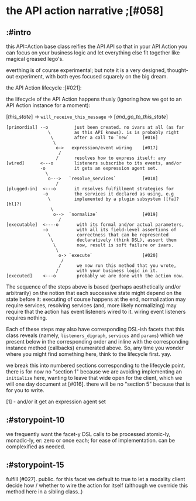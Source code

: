 # the API action narrative ;[#058]


## :#intro

this API::Action base class reifies the API API so that in your API
Action you can focus on your business logic and let everything else fit
together like magical greased lego's.

everthing is of course experimental; but note it is a very designed,
thought-out experiment, with both eyes focused squarely on the big dream.

the API Action lifecycle :[#021]:

the lifecycle of the API Action happens thusly (ignoring how we got
to an API Action instance for a moment):


[_this_state_] -> `will_receive_this_message` -> [_and_go_to_this_state_]

    [primordial] --o          just been created. no ivars at all (as far
                    \         as this API knows). is is probably right
                     \        after a call to `new`     [#016]
                      \
                       o->   expression/event wiring    [#017]
                        /
                       /      resolves how to express itself: any
    [wired]      <---o        listeners subscribe to its events, and/or
                 -o           it gets an expression agent set.
                   \
                    o--->   `resolve_services`          [#018]
                       /
    [plugged-in]  <---o       it resolves fulfillment strategies for
                  -o          the services it declared as using, e.g
                    \         implemented by a plugin subsystem ([fa]? [hl]?)
                     \
                      o-->  `normalize`                 [#019]
                        /
    [executable]  <----o       with its formal and/or actual parameters,
                  -o           with all its field-level assertions of
                    \          correctness that can be represented
                     \         declaratively (think DSL), assert them
                      \        now, result is soft failure or ivars.
                       \
                        o-> `execute`                   [#020]
                         /
                        /      we now run this method that you wrote,
                       /       with your business logic in it.
    [executed]    <---o        probably we are done with the action now.

The sequence of the steps above is based (perhaps aesthetically and/or
arbitrarily) on the notion that each successive state might depend on the
state before it: executing of course happens at the end, normalization
may require services, resolving services (and, more likely normalizing)
may require that the action has event listeners wired to it. wiring event
listeners requires nothing.

Each of these steps may also have corresponding DSL-ish facets that this
class reveals (namely, `listeners_digraph`, `services` and `params`) which we present
below in the corresponding order and inline with the corresponding
instance method (callbacks) enumerated above. So, any time you wonder
where you might find something here, think to the lifecycle first. yay.

we break this into numbered sections corresponding to the lifecycle
point. there is for now no "section 1" because we are avoiding
implementing an `initialize` here, wanting to leave that wide open for
the client, which we will one day document at [#016].
there will be no "section 5" because that is for you to write.

[1] - and/or it get an expression agent set



## :#storypoint-10

we frequently want the facet-y DSL calls to be processed atomic-ly,
monadic-ly, er: zero or once each; for ease of implementation. can be
complexified as needed.



## :#storypoint-15

fulfill [#027]. public. for this facet we default to true to let a modality
client decide how / whether to wire the action for itself (although we
override this method here in a sibling class..)
